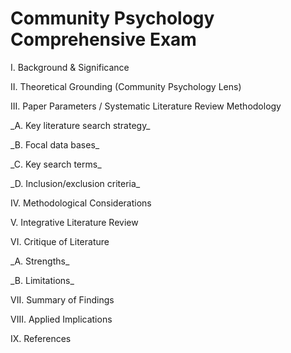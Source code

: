 # Community Psychology Comprehensive Exam

I. Background & Significance

II. Theoretical Grounding \(Community Psychology Lens\)

III. Paper Parameters \/ Systematic Literature Review Methodology

\_A. Key literature search strategy\_

\_B. Focal data bases\_

\_C. Key search terms\_

\_D. Inclusion\/exclusion criteria\_

IV. Methodological Considerations

V. Integrative Literature Review

VI. Critique of Literature

\_A. Strengths\_

\_B. Limitations\_

VII. Summary of Findings

VIII. Applied Implications

IX. References

